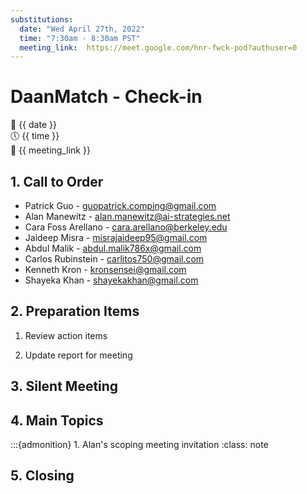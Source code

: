```yaml
---
substitutions:
  date: "Wed April 27th, 2022"
  time: "7:30am - 8:30am PST"
  meeting_link:  https://meet.google.com/hnr-fwck-pod?authuser=0
---
```


# DaanMatch - Check-in

📅 {{ date }} <br>
🕔 {{ time }} <br>
🔗 {{ meeting_link }} <br>

## 1. Call to Order

- Patrick Guo - guopatrick.comping@gmail.com
- Alan Manewitz - alan.manewitz@ai-strategies.net
- Cara Foss Arellano - cara.arellano@berkeley.edu
- Jaideep Misra - misrajaideep95@gmail.com
- Abdul Malik - abdul.malik786x@gmail.com
- Carlos Rubinstein - carlitos750@gmail.com
- Kenneth Kron - kronsensei@gmail.com
- Shayeka Khan - shayekakhan@gmail.com

## 2. Preparation Items

1. Review action items

2. Update report for meeting

## 3. Silent Meeting

## 4. Main Topics

:::{admonition} 1. Alan's scoping meeting invitation
:class: note

## 5. Closing
